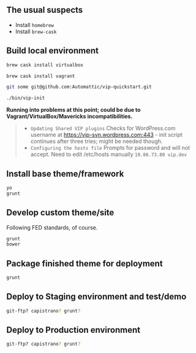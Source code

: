 ## The usual suspects

* Install `homebrew`
* Install `brew-cask`


## Build local environment

```bash
brew cask install virtualbox

brew cask install vagrant

git some git@github.com:Automattic/vip-quickstart.git

./bin/vip-init
```

**Running into problems at this point; could be due to Vagrant/VirtualBox/Mavericks incompatibilities.**

> * `Updating Shared VIP plugins`  Checks for WordPress.com username at https://vip-svn.wordpress.com:443 - init script continues after three tries; might be needed though.
> * `Configuring the hosts file`  Prompts for password and will not accept. Need to edit /etc/hosts manually `10.86.73.80 vip.dev`


## Install base theme/framework

```bash
yo
grunt
```


## Develop custom theme/site
Following FED standards, of course.
```bash
grunt
bower
```


## Package finished theme for deployment

```bash
grunt
```


## Deploy to Staging environment and test/demo

```bash
git-ftp? capistrano? grunt? 
```


## Deploy to Production environment

```bash
git-ftp? capistrano? grunt? 
```

